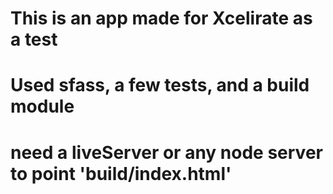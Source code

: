 # This is an app made for Xcelirate as a test
# Used sfass, a few tests, and a build module
# need a liveServer or any node server to point 'build/index.html'
